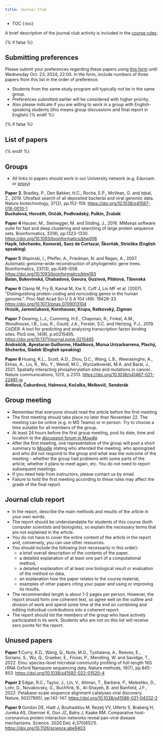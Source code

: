 ```yaml
---
title: Journal Club
---
```


* TOC
{:toc}

A brief description of the journal club activity is included in the [course rules](./Rules.html#journal-club).

{% if false %}
## Submitting preferences

Please submit your preferences regarding these papers using [this form](https://forms.gle/K7BZJD5fA3wRmmXk8) until Wednesday Oct. 23, 2024, 22:00. In the form, include numbers of three papers from this list in the order of preference.

* Students from the same study program will typically not be in the same group.
* Preferences submitted earlier will be considered with higher priority.
* Also please indicate if you are willing to work in a group with English-speaking students (this means group discussions and final report in English)
{% endif %}

{% if false %}
## List of papers
{% endif %}

## Groups


* All links to papers should work in our University network (e.g.
    Eduroam or [proxy](https://uniba.sk/index.php?id=6828))

**Paper 3.** Bradley, P., Den Bakker, H.C., Rocha, E.P., McVean, G. and Iqbal,
Z., 2019. Ultrafast search of all deposited bacterial and viral genomic
data. Nature biotechnology, 37(2), pp.152-159.
<https://doi.org/10.1038/s41587-018-0010-1> 
<br>**Buchalová, Horváth, Ončák, Podhradský, Pulkin, Zrubák**

**Paper 4** Hauser, M., Steinegger, M. and Söding, J., 2016. MMseqs software suite for fast and deep clustering and searching of large protein sequence sets. Bioinformatics, 32(9), pp.1323-1330. <https://doi.org/10.1093/bioinformatics/btw006>
<br>**Hayik, Ishchenko, Komoráš, Saez de Cortazar, Škorňák, Strieška (English speaking)**

**Paper 5** Wapinski, I., Pfeffer, A., Friedman, N. and Regev, A., 2007. Automatic genome-wide reconstruction of phylogenetic gene trees. Bioinformatics, 23(13), pp.i549-i558. <https://doi.org/10.1093/bioinformatics/btm193>
<br>**Balan, Bukovinská, Chabadová, Gavura, Guziová, Pilátová, Tibenská**

**Paper 6** Clamp M, Fry B, Kamal M, Xie X, Cuff J, Lin MF et al. (2007).
"Distinguishing protein-coding and noncoding genes in the human
genome.". Proc Natl Acad Sci U S A 104 (49): 19428-33.
<https://doi.org/10.1073/pnas.0709013104>
<br>**Hrúzik, Jaremčuková, Kornhauser, Krupa, Ratkovský, Zigman**

**Paper 7** Gearing, L.J., Cumming, H.E., Chapman, R., Finkel, A.M., Woodhouse, I.B., Luu, K., Gould, J.A., Forster, S.C. and Hertzog, P.J., 2019. CiiiDER: A tool for predicting and analysing transcription factor binding sites. PloS one, 14(9), p.e0215495. <https://doi.org/10.1371/journal.pone.0215495>
<br>**Andraščík, Ayestaran Guillorme, Hladíková, Murua Urizarbarrena, Plachý, Shcherba, Sládek (English speaking)**

**Paper 8** Huang, K.L., Scott, A.D., Zhou, D.C., Wang, L.B., Weerasinghe, A.,
Elmas, A., Liu, R., Wu, Y., Wendl, M.C., Wyczalkowski, M.A. and Baral,
J., 2021. Spatially interacting phosphorylation sites and mutations in
cancer. Nature communications, 12(1), p.2313.
<https://doi.org/10.1038/s41467-021-22481-w> 
<br>**Antlová, Čakurdová, Halmová, Kočalka, Melkovič, Senderák**

## Group meeting 

  - Remember that everyone should read the article before the first
    meeting
  - The first meeting should take place no later than November 22. The
    meeting can be online (e.g. in MS Teams) or in person. Try to choose
    a time suitable for all members of the group.
  - At least 24 hours before the first group meeting, post its date,
    time and location to the [discussion forum in Moodle](https://moodle.uniba.sk/mod/forum/view.php?id=133956)
  - After the first meeting, one representative of the group will post a
    short summary to [Moodle]() stating
    who attended the meeting, who apologized and who did not respond to
    the group and what was the outcome of the meeting - whether the
    group had problems with some parts of the article, whether it plans
    to meet again, etc. You do not need to report subsequent meetings.
  - If you need help from instructors, please contact us by email.
  - Failure to hold the first meeting according to these rules may
    affect the grade of the final report.

## Journal club report

  - In the report, describe the main methods and results of the article
    in your own words.
  - The report should be understandable for students of this course
    (both computer scientists and biologists), so explain the necessary
    terms that are not explained in the article.
  - You do not have to cover the entire content of the article in the
    report and, conversely, you can use other resources.
  - You should include the following (not necessarily in this order):
    - a brief overall description of the contents of the paper,
    - a detailed explanation of at least one part of a computational method,
    - a detailed explanation of at least one biological result or evaluation of the method on data,
    - an explanation how the paper relates to the course material,
    - examples of other papers citing your paper and using or improving its results.
  - The recommended length is about 1-2 pages per person. However, the
    report should form one coherent text, so agree well on the outline
    and division of work and spend some time at the end on combining and
    editing individual contributions into a coherent report.
  - The report should list the members of the group who have actively
    participated in its work. Students who are not on this list will
    receive zero points for the report.


## Unused papers

**Paper 1** Curry, K.D., Wang, Q., Nute, M.G., Tyshaieva, A., Reeves, E.,
Soriano, S., Wu, Q., Graeber, E., Finzer, P., Mendling, W. and Savidge,
T., 2022. Emu: species-level microbial community profiling of
full-length 16S rRNA Oxford Nanopore sequencing data. Nature methods,
19(7), pp.845-853. <https://doi.org/10.1038/s41592-022-01520-4>

**Paper 2** Edgar, R.C., Taylor, J., Lin, V., Altman, T., Barbera, P., Meleshko,
D., Lohr, D., Novakovsky, G., Buchfink, B., Al-Shayeb, B. and Banfield,
J.F., 2022. Petabase-scale sequence alignment catalyses viral discovery.
Nature, 602(7895), pp.142-147.
<https://doi.org/10.1038/s41586-021-04332-2>

**Paper 9** Gordon DE, Hiatt J, Bouhaddou M, Rezelj VV, Ulferts S, Braberg H,
Jureka AS, Obernier K, Guo JZ, Batra J, Kaake RM. Comparative
host-coronavirus protein interaction networks reveal pan-viral disease
mechanisms. Science. 2020 Dec 4;370(6521).
<https://doi.org/10.1126/science.abe9403>
